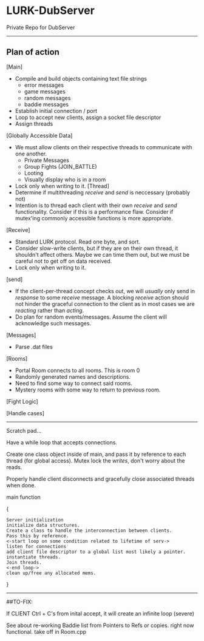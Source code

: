 # LURK-DubServer
Private Repo for DubServer

---
## Plan of action
\[Main\]
* Compile and build objects containing text file strings
    * error messages
    * game messages
    * random messages
    * baddie messages
* Establish initial connection / port
* Loop to accept new clients, assign a socket file descriptor
* Assign threads

\[Globally Accessible Data\]
* We must allow clients on their respective threads to communicate with one another.
    * Private Messages
    * Group Fights (JOIN_BATTLE)
    * Looting
    * Visually display who is in a room
* Lock only when writing to it.
\[Thread\]
* Determine if multithreading *receive* and *send* is neccessary (probably not)
* Intention is to thread each client with their own *receive* and *send* functionality. Consider if this is a performance flaw. Consider if mutex'ing commonly accessible functions is more appropriate.

\[Receive\]
* Standard LURK protocol. Read one byte, and sort.
* Consider slow-write clients, but if they are on their own thread, it shouldn't affect others. Maybe we can time them out, but we must be careful not to get off on data received.
* Lock only when writing to it.

\[send\]

* If the client-per-thread concept checks out, we will *usually* only send in *response* to some *receive* message. A blocking *receive* action should not hinder the graceful connection to the client as in most cases we are *reacting* rather than *acting*.
* Do plan for random events/messages. Assume the client will acknowledge such messages.

\[Messages\]
* Parse .dat files

\[Rooms\]
* Portal Room connects to all rooms. This is room 0
* Randomly generated names and descriptions.
* Need to find some way to connect said rooms.
* Mystery rooms with some way to return to previous room.

\[Fight Logic\]

\[Handle cases\]

---

Scratch pad...

Have a while loop that accepts connections.

Create one class object inside of main, and pass it by reference to each thread (for global access). Mutex lock the *writes*, don't worry about the reads.

Properly handle client disconnects and gracefully close associated threads when done.

main function

{

    Server initialization
    initialize data structures.
    Create a class to handle the interconnection between clients.
    Pass this by reference.
    <-start loop on some condition related to lifetime of serv->
    listen for connections
    add client file descriptor to a global list most likely a pointer.
    instantiate threads.
    Join threads.
    <-end loop->
    clean up/free any allocated mems.


}

---

##TO-FIX:

If CLIENT Ctrl + C's from inital accept, it will create an infinite loop (severe)

See about re-working Baddie list from Pointers to Refs or copies. right now functional. take off in Room.cpp
